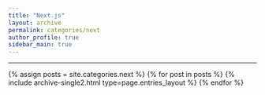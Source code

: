 ```yaml
---
title: "Next.js"
layout: archive
permalink: categories/next
author_profile: true
sidebar_main: true
---
```



***

{% assign posts = site.categories.next %}
{% for post in posts %} {% include archive-single2.html type=page.entries_layout %} {% endfor %}